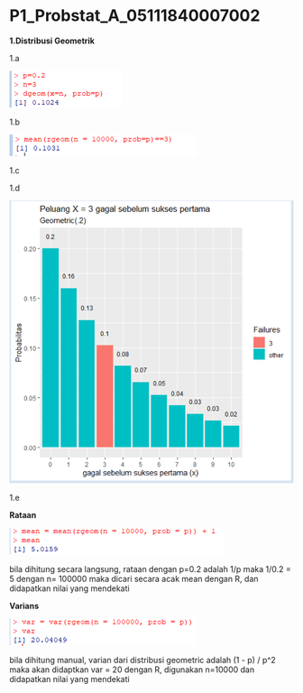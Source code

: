 # P1_Probstat_A_05111840007002

**1.Distribusi Geometrik**

1.a

![Getting Started](P1/1.a.PNG)

1.b 

![Getting Started](P1/1.b.PNG)

1.c

1.d

![Getting Started](P1/1.d.png)

1.e

**Rataan**

![Getting Started](P1/1.e_mean.png)

 bila dihitung secara langsung, rataan dengan p=0.2 adalah 1/p
 maka 1/0.2 = 5
 dengan n= 100000 maka dicari secara acak mean dengan R, dan didapatkan nilai yang mendekati

**Varians**

![Getting Started](P1/1.e_var.png)

 bila dihitung manual, varian dari distribusi geometric adalah (1 - p) / p^2
 maka akan didaptkan var = 20
 dengan R, digunakan n=10000 dan didapatkan nilai yang mendekati

